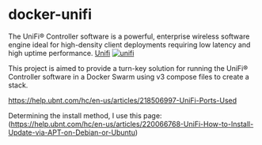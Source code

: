 [appurl]: https://www.ubnt.com/enterprise/#unifi

# docker-unifi

The UniFi® Controller software is a powerful, enterprise wireless software engine ideal for high-density client deployments requiring low latency and high uptime performance. [Unifi](https://www.ubnt.com/enterprise/#unifi)
[![unifi](https://prd-www-cdn.ubnt.com/media/images/dashboard/logos/unifi.svg)][appurl]

This project is aimed to provide a turn-key solution for running the UniFi® Controller software in a Docker Swarm using v3 compose files to create a stack.


https://help.ubnt.com/hc/en-us/articles/218506997-UniFi-Ports-Used

Determining the install method, I use this page:
(https://help.ubnt.com/hc/en-us/articles/220066768-UniFi-How-to-Install-Update-via-APT-on-Debian-or-Ubuntu)
